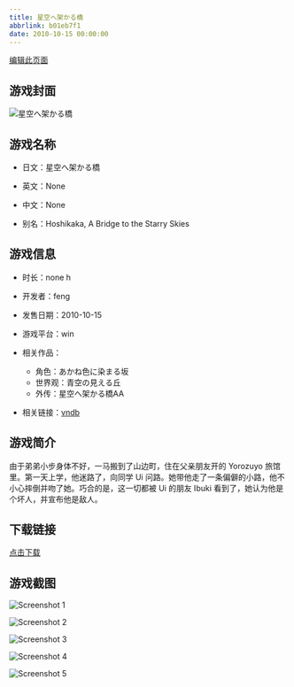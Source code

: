 ```yaml
---
title: 星空へ架かる橋
abbrlink: b01eb7f1
date: 2010-10-15 00:00:00
---
```

[编辑此页面](https://github.com/ACG-3/ADV3-source/blob/main/source/_posts/%E6%98%9F%E7%A9%BA%E3%81%B8%E6%9E%B6%E3%81%8B%E3%82%8B%E6%A9%8B.md)

## 游戏封面

![星空へ架かる橋](https://pan.timero.xyz/d/onedrive/img_lib_001/%E6%98%9F%E7%A9%BA%E3%81%B8%E6%9E%B6%E3%81%8B%E3%82%8B%E6%A9%8B_cover.avif)


## 游戏名称

- 日文：星空へ架かる橋
- 英文：None
- 中文：None

- 别名：Hoshikaka, A Bridge to the Starry Skies


## 游戏信息

- 时长：none h
- 开发者：feng
- 发售日期：2010-10-15
- 游戏平台：win
- 相关作品：
   - 角色：あかね色に染まる坂
   - 世界观：青空の見える丘
   - 外传：星空へ架かる橋AA

- 相关链接：[vndb](https://vndb.org/v2968)


## 游戏简介

由于弟弟小步身体不好，一马搬到了山边町，住在父亲朋友开的 Yorozuyo 旅馆里。第一天上学，他迷路了，向同学 Ui 问路。她带他走了一条偏僻的小路，他不小心摔倒并吻了她。巧合的是，这一切都被 Ui 的朋友 Ibuki 看到了，她认为他是个坏人，并宣布他是敌人。




## 下载链接

[点击下载](https://pan.timero.xyz/onedrive/adv_lib_001/%E6%98%9F%E7%A9%BA%E3%81%B8%E6%9E%B6%E3%81%8B%E3%82%8B%E6%A9%8B)


## 游戏截图


![Screenshot 1](https://pan.timero.xyz/d/onedrive/img_lib_001/%E6%98%9F%E7%A9%BA%E3%81%B8%E6%9E%B6%E3%81%8B%E3%82%8B%E6%A9%8B_Screenshot_1.avif)

![Screenshot 2](https://pan.timero.xyz/d/onedrive/img_lib_001/%E6%98%9F%E7%A9%BA%E3%81%B8%E6%9E%B6%E3%81%8B%E3%82%8B%E6%A9%8B_Screenshot_2.avif)

![Screenshot 3](https://pan.timero.xyz/d/onedrive/img_lib_001/%E6%98%9F%E7%A9%BA%E3%81%B8%E6%9E%B6%E3%81%8B%E3%82%8B%E6%A9%8B_Screenshot_3.avif)

![Screenshot 4](https://pan.timero.xyz/d/onedrive/img_lib_001/%E6%98%9F%E7%A9%BA%E3%81%B8%E6%9E%B6%E3%81%8B%E3%82%8B%E6%A9%8B_Screenshot_4.avif)

![Screenshot 5](https://pan.timero.xyz/d/onedrive/img_lib_001/%E6%98%9F%E7%A9%BA%E3%81%B8%E6%9E%B6%E3%81%8B%E3%82%8B%E6%A9%8B_Screenshot_5.avif)

